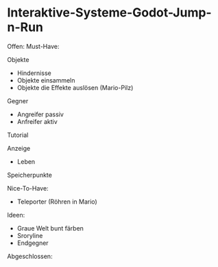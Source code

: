 # Interaktive-Systeme-Godot-Jump-n-Run

Offen:
Must-Have:

Objekte
- Hindernisse 
- Objekte einsammeln
- Objekte die Effekte auslösen (Mario-Pilz)

Gegner
- Angreifer passiv
- Anfreifer aktiv

Tutorial

Anzeige
- Leben

Speicherpunkte


Nice-To-Have:
- Teleporter (Röhren in Mario)


Ideen:
- Graue Welt bunt färben
- Sroryline
- Endgegner


Abgeschlossen:
